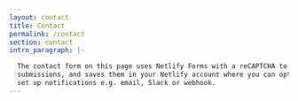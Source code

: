 ```yaml
---
layout: contact
title: Contact
permalink: /contact
section: contact
intro_paragraph: |-

  The contact form on this page uses Netlify Forms with a reCAPTCHA to process
  submissions, and saves them in your Netlify account where you can optionally
  set up notifications e.g. email, Slack or webhook.
---
```


